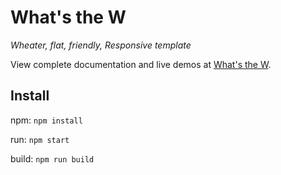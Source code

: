 # What's the W

_Wheater, flat, friendly, Responsive template_

View complete documentation and live demos at [What's the W](https://zzz.dog).

## Install
npm: `npm install`

run: `npm start`

build: `npm run build`